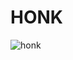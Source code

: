 # HONK

![honk](https://user-images.githubusercontent.com/1130014/68304645-2ed2e180-0074-11ea-855b-3e0c459fa32d.png)
